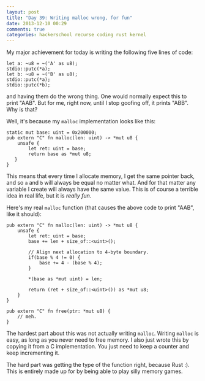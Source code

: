 ```yaml
---
layout: post
title: "Day 39: Writing malloc wrong, for fun"
date: 2013-12-10 00:29
comments: true
categories: hackerschool recurse coding rust kernel
---
```


My major achievement for today is writing the following five lines of
code:

~~~
let a: ~u8 = ~('A' as u8);
stdio::putc(*a);
let b: ~u8 = ~('B' as u8);
stdio::putc(*a);
stdio::putc(*b);
~~~

and having them do the wrong thing. One would normally expect this to
print "AAB". But for me, right now, until I stop goofing off, it
prints "ABB". Why is that?

Well, it's because my `malloc` implementation looks like this:

~~~
static mut base: uint = 0x200000;
pub extern "C" fn malloc(len: uint) -> *mut u8 {
    unsafe {
        let ret: uint = base;
        return base as *mut u8;
   }
}
~~~

This means that every time I allocate memory, I get the same pointer
back, and so `a` and `b` will always be equal no matter what. And for
that matter any variable I create will always have the same value.
This is of course a terrible idea in real life, but it is *really
fun*.

Here's my real `malloc` function (that causes the above code to print
"AAB", like it should):

~~~
pub extern "C" fn malloc(len: uint) -> *mut u8 {
    unsafe {
        let ret: uint = base;
        base += len + size_of::<uint>();

        // Align next allocation to 4-byte boundary.
        if(base % 4 != 0) {
            base += 4 - (base % 4);
        }

        *(base as *mut uint) = len;

        return (ret + size_of::<uint>()) as *mut u8;
    }
}

pub extern "C" fn free(ptr: *mut u8) {
    // meh.
}
~~~



The hardest part about this was not actually writing `malloc`. Writing
`malloc` is easy, as long as you never need to free memory. I also
just wrote this by copying it from a C implementation. You just need
to keep a counter and keep incrementing it.

The hard part was getting the type of the function right, because Rust
:). This is entirely made up for by being able to play silly memory
games.
